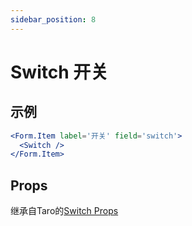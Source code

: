 ```yaml
---
sidebar_position: 8
---
```


# Switch 开关

## 示例

```jsx
<Form.Item label='开关' field='switch'>
  <Switch />
</Form.Item>
```

## Props

继承自Taro的[Switch Props](https://nervjs.github.io/taro-docs/docs/components/forms/switch)
